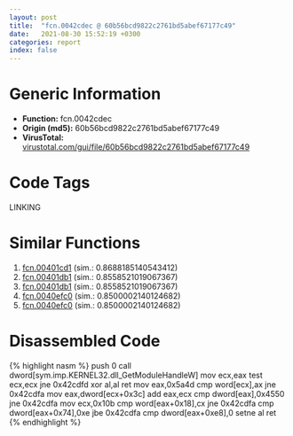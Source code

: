 ```yaml
---
layout: post
title:  "fcn.0042cdec @ 60b56bcd9822c2761bd5abef67177c49"
date:   2021-08-30 15:52:19 +0300
categories: report
index: false
---
```


# Generic Information
- **Function:** fcn.0042cdec
- **Origin (md5):** 60b56bcd9822c2761bd5abef67177c49
- **VirusTotal:** [virustotal.com/gui/file/60b56bcd9822c2761bd5abef67177c49][virustotal_ref]

# Code Tags
<span class="tag" id="LINKING">LINKING</span>


# Similar Functions

1. [fcn.00401cd1][similar_1_ref] (sim.: 0.8688185140543412)
2. [fcn.00401db1][similar_2_ref] (sim.: 0.8558521019067367)
3. [fcn.00401db1][similar_3_ref] (sim.: 0.8558521019067367)
4. [fcn.0040efc0][similar_4_ref] (sim.: 0.8500002140124682)
5. [fcn.0040efc0][similar_5_ref] (sim.: 0.8500002140124682)


# Disassembled Code

{% highlight nasm %}
push 0
call dword[sym.imp.KERNEL32.dll_GetModuleHandleW]
mov ecx,eax
test ecx,ecx
jne 0x42cdfd
xor al,al
ret 
mov eax,0x5a4d
cmp word[ecx],ax
jne 0x42cdfa
mov eax,dword[ecx+0x3c]
add eax,ecx
cmp dword[eax],0x4550
jne 0x42cdfa
mov ecx,0x10b
cmp word[eax+0x18],cx
jne 0x42cdfa
cmp dword[eax+0x74],0xe
jbe 0x42cdfa
cmp dword[eax+0xe8],0
setne al
ret 
{% endhighlight %}


[similar_1_ref]: /report/fcn.00401cd1@a6cf94ccbcdc43329b71e021286f4210
[similar_2_ref]: /report/fcn.00401db1@9c3e9743674b44dfd8ec923c8ffbe016
[similar_3_ref]: /report/fcn.00401db1@654e6b0be4a673e5e2e5701863f36729
[similar_4_ref]: /report/fcn.0040efc0@1bf3bcaca0e582026c935549bb7d8a33
[similar_5_ref]: /report/fcn.0040efc0@bd5810ea8cdeec913ece5ee7baedb8e9
[virustotal_ref]: https://www.virustotal.com/gui/file/60b56bcd9822c2761bd5abef67177c49
